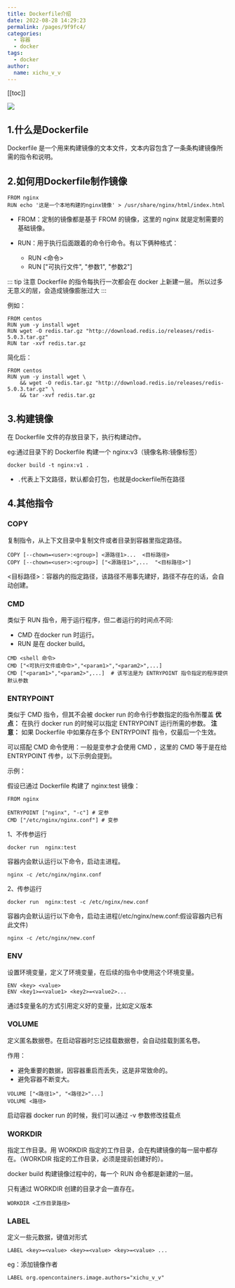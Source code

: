 ```yaml
---
title: Dockerfile介绍
date: 2022-08-28 14:29:23
permalink: /pages/9f9fc4/
categories: 
  - 容器
  - docker
tags:
  - docker
author: 
  name: xichu_v_v
---
```


[[toc]]

![](https://fire-repository.oss-cn-beijing.aliyuncs.com/docker/article/3.jpg)

## 1.什么是Dockerfile

Dockerfile 是一个用来构建镜像的文本文件，文本内容包含了一条条构建镜像所需的指令和说明。

## 2.如何用Dockerfile制作镜像

```shell
FROM nginx
RUN echo '这是一个本地构建的nginx镜像' > /usr/share/nginx/html/index.html
```
- FROM：定制的镜像都是基于 FROM 的镜像，这里的 nginx 就是定制需要的基础镜像。

- RUN：用于执行后面跟着的命令行命令。有以下俩种格式：

  - RUN <命令>
  - RUN ["可执行文件", "参数1", "参数2"]

::: tip 注意
Dockerfile 的指令每执行一次都会在 docker 上新建一层。
所以过多无意义的层，会造成镜像膨胀过大
:::

例如：
```shell
FROM centos
RUN yum -y install wget
RUN wget -O redis.tar.gz "http://download.redis.io/releases/redis-5.0.3.tar.gz"
RUN tar -xvf redis.tar.gz
```
简化后：
```shell
FROM centos
RUN yum -y install wget \
    && wget -O redis.tar.gz "http://download.redis.io/releases/redis-5.0.3.tar.gz" \
    && tar -xvf redis.tar.gz
```

## 3.构建镜像

在 Dockerfile 文件的存放目录下，执行构建动作。

eg:通过目录下的 Dockerfile 构建一个 nginx:v3（镜像名称:镜像标签）
```shell
docker build -t nginx:v1 .  
```

- `.`代表上下文路径，默认都会打包，也就是dockerfile所在路径

## 4.其他指令
### COPY
复制指令，从上下文目录中复制文件或者目录到容器里指定路径。

```shell
COPY [--chown=<user>:<group>] <源路径1>...  <目标路径>
COPY [--chown=<user>:<group>] ["<源路径1>",...  "<目标路径>"]
```

<目标路径>：容器内的指定路径，该路径不用事先建好，路径不存在的话，会自动创建。


### CMD
类似于 RUN 指令，用于运行程序，但二者运行的时间点不同:
- CMD 在docker run 时运行。
- RUN 是在 docker build。

```shell
CMD <shell 命令> 
CMD ["<可执行文件或命令>","<param1>","<param2>",...] 
CMD ["<param1>","<param2>",...]  # 该写法是为 ENTRYPOINT 指令指定的程序提供默认参数
```

### ENTRYPOINT

类似于 CMD 指令，但其不会被 docker run 的命令行参数指定的指令所覆盖
**优点：** 在执行 docker run 的时候可以指定 ENTRYPOINT 运行所需的参数。
**注意：** 如果 Dockerfile 中如果存在多个 ENTRYPOINT 指令，仅最后一个生效。

可以搭配 CMD 命令使用：一般是变参才会使用 CMD ，这里的 CMD 等于是在给 ENTRYPOINT 传参，以下示例会提到。

示例：

假设已通过 Dockerfile 构建了 nginx:test 镜像：

```
FROM nginx

ENTRYPOINT ["nginx", "-c"] # 定参
CMD ["/etc/nginx/nginx.conf"] # 变参
```
1、不传参运行
```shell
docker run  nginx:test
```

容器内会默认运行以下命令，启动主进程。

```shell
nginx -c /etc/nginx/nginx.conf
```

2、传参运行
```shell
docker run  nginx:test -c /etc/nginx/new.conf
```

容器内会默认运行以下命令，启动主进程(/etc/nginx/new.conf:假设容器内已有此文件)

```shell
nginx -c /etc/nginx/new.conf
```

### ENV

设置环境变量，定义了环境变量，在后续的指令中使用这个环境变量。

```shell
ENV <key> <value>
ENV <key1>=<value1> <key2>=<value2>...
```
通过$变量名的方式引用定义好的变量，比如定义版本


### VOLUME
定义匿名数据卷。在启动容器时忘记挂载数据卷，会自动挂载到匿名卷。

作用：
- 避免重要的数据，因容器重启而丢失，这是非常致命的。
- 避免容器不断变大。

```shell
VOLUME ["<路径1>", "<路径2>"...]
VOLUME <路径>
```

启动容器 docker run 的时候，我们可以通过 -v 参数修改挂载点

### WORKDIR

指定工作目录。用 WORKDIR 指定的工作目录，会在构建镜像的每一层中都存在。（WORKDIR 指定的工作目录，必须是提前创建好的）。

docker build 构建镜像过程中的，每一个 RUN 命令都是新建的一层。

只有通过 WORKDIR 创建的目录才会一直存在。

```shell
WORKDIR <工作目录路径>
```

### LABEL
定义一些元数据，键值对形式
```shell
LABEL <key>=<value> <key>=<value> <key>=<value> ...
```
eg：添加镜像作者
```shell
LABEL org.opencontainers.image.authors="xichu_v_v"
```


